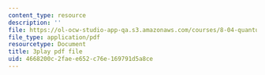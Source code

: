 ```yaml
---
content_type: resource
description: ''
file: https://ol-ocw-studio-app-qa.s3.amazonaws.com/courses/8-04-quantum-physics-i-spring-2016/4668200c2faee652c76e169791d5a8ce_M2i8R6kMXKA.pdf
file_type: application/pdf
resourcetype: Document
title: 3play pdf file
uid: 4668200c-2fae-e652-c76e-169791d5a8ce
---
```

